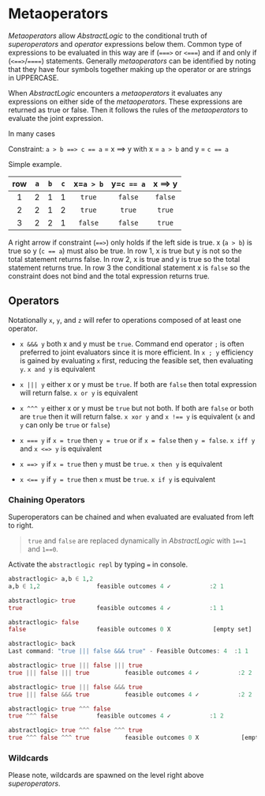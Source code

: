 # Metaoperators

*Metaoperators* allow *AbstractLogic* to the conditional truth of *superoperators* and *operator* expressions below them. Common type of expressions to be evaluated in this way are if (`===>` or `<===`) and if and only if (`<==>`/`====`) statements. Generally *metaoperators* can be identified by noting that they have four symbols together making up the operator or are strings in UPPERCASE.

When *AbstractLogic* encounters a *metaoperators* it evaluates any expressions on either side of the *metaoperators*. These expressions are returned as true or false. Then it follows the rules of the *metaoperators* to evaluate the joint expression.

In many cases

Constraint: `a > b ==> c == a` = x ==> y with x = `a > b` and y = `c == a`

Simple example.

|  row  |  `a`  |  `b`  |  `c`  | x=`a > b` | y=`c == a`| x ==> y   |
| :---: | :---: | :---: | :---: |  :---:    |  :---:    |  :---:    |
|   1   |   2   |   1   |   1   |  `true`   |  `false`  |  `false`  |
|   2   |   2   |   1   |   2   |  `true`   |  `true`   |  `true`   |
|   3   |   2   |   2   |   1   |  `false`  |  `false`  |  `true`   |

A right arrow if constraint (`==>`) only holds if the left side is true. x (`a > b`) is true so y (`c == a`) must also be true. In row 1, x is true but y is not so the total statement returns false. In row 2, x is true and y is true so the total statement returns true. In row 3 the conditional statement x is `false` so the constraint does not bind and the total expression returns true.


## Operators
Notationally `x`, `y`, and `z` will refer to operations composed of at least
one operator.

* `x &&& y` both x and y must be `true`. Command end operator `;` is often preferred to joint evaluators since it is more efficient. In `x ; y` efficiency is gained by evaluating `x` first, reducing the feasible set, then evaluating `y`. `x and y` is equivalent

* `x ||| y` either x or y must be `true`. If both are `false` then total expression will return false. `x or y` is equivalent

* `x ^^^ y` either x or y must be `true` but not both. If both are `false` or both are `true` then it will return false. `x xor y` and `x !== y` is equivalent (`x` and `y` can only be `true` or `false`)

* `x === y` if `x = true` then `y = true` or if `x = false` then `y = false`. `x iff y` and `x <=> y` is equivalent

* `x ==> y` if `x = true` then `y` must be `true`. `x then y` is equivalent

* `x <== y` if `y = true` then `x` must be `true`. `x if y` is equivalent


### Chaining Operators
Superoperators can be chained and when evaluated are evaluated from left to right.

> `true` and `false` are replaced dynamically in *AbstractLogic* with `1==1` and `1==0`.

Activate the `abstractlogic repl` by typing `=` in console.
```julia
abstractlogic> a,b ∈ 1,2
a,b ∈ 1,2                feasible outcomes 4 ✓           :2 1

abstractlogic> true
true                     feasible outcomes 4 ✓           :1 1

abstractlogic> false
false                    feasible outcomes 0 X            [empty set]

abstractlogic> back
Last command: "true ||| false &&& true" - Feasible Outcomes: 4  :1 1

abstractlogic> true ||| false ||| true
true ||| false ||| true          feasible outcomes 4 ✓           :2 2

abstractlogic> true ||| false &&& true
true ||| false &&& true          feasible outcomes 4 ✓           :2 2

abstractlogic> true ^^^ false
true ^^^ false           feasible outcomes 4 ✓           :1 2

abstractlogic> true ^^^ false ^^^ true
true ^^^ false ^^^ true          feasible outcomes 0 X            [empty set]
```

### Wildcards

Please note, wildcards are spawned on the level right above *superoperators*.
